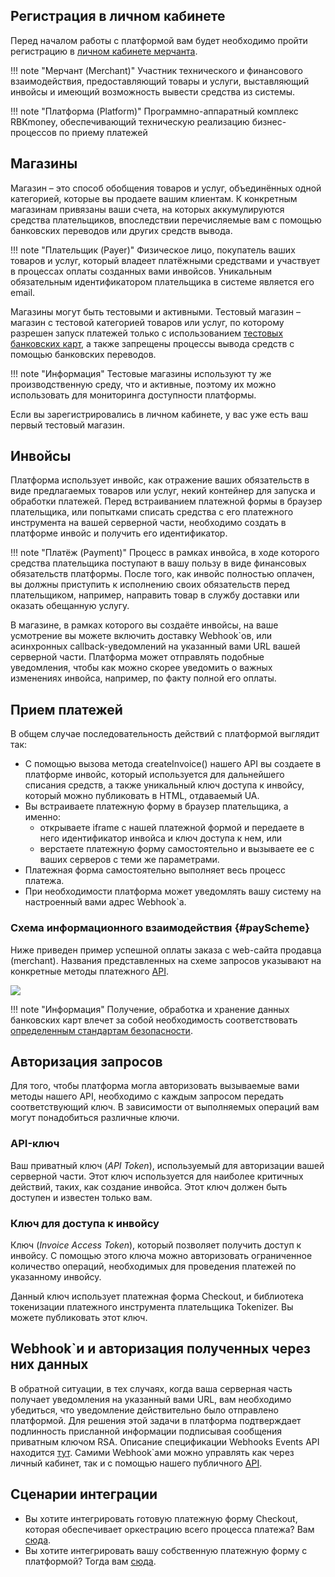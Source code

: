 ## Регистрация в личном кабинете

Перед началом работы с платформой вам будет необходимо пройти регистрацию в [личном кабинете мерчанта](https://dashboard.rbk.money/). 

!!! note "Мерчант (Merchant)"
    Участник технического и финансового взаимодействия, предоставляющий товары и услуги, выставляющий инвойсы и имеющий возможность вывести средства из системы.

!!! note "Платформа (Platform)"
    Программно-аппаратный комплекс RBKmoney, обеспечивающий техническую реализацию бизнес-процессов по приему платежей

## Магазины

Магазин – это способ обобщения товаров и услуг, объединённых одной категорией, которые вы продаете вашим клиентам. К конкретным магазинам привязаны ваши счета, на которых аккумулируются средства плательщиков, впоследствии перечисляемые вам с помощью банковских переводов или других средств вывода.

!!! note "Плательщик (Payer)"
    Физическое лицо, покупатель ваших товаров и услуг, который владеет платёжными средствами и участвует в процессах оплаты созданных вами инвойсов. Уникальным обязательным идентификатором плательщика в системе является его email.

Магазины могут быть тестовыми и активными. Тестовый магазин – магазин с тестовой категорией товаров или услуг, по которому разрешен запуск платежей только с использованием [тестовых банковских карт](/docs/payments/refs/testcards/), а также запрещены процессы вывода средств с помощью банковских переводов.

!!! note "Информация"
    Тестовые магазины используют ту же производственную среду, что и активные, поэтому их можно использовать для мониторинга доступности платформы.

Если вы зарегистрировались в личном кабинете, у вас уже есть ваш первый тестовый магазин.

## Инвойсы

Платформа использует инвойс, как отражение ваших обязательств в виде предлагаемых товаров или услуг, некий контейнер для запуска и обработки платежей. Перед встраиванием платежной формы в браузер плательщика, или попытками списать средства с его платежного инструмента на вашей серверной части, необходимо создать в платформе инвойс и получить его идентификатор.

!!! note "Платёж (Payment)"
    Процесс в рамках инвойса, в ходе которого средства плательщика поступают в вашу пользу в виде финансовых обязательств платформы. После того, как инвойс полностью оплачен, вы должны приступить к исполнению своих обязательств перед плательщиком, например, направить товар в службу доставки или оказать обещанную услугу.

В магазине, в рамках которого вы создаёте инвойсы, на ваше усмотрение вы можете включить доставку Webhook`ов, или асинхронных callback-уведомлений на указанный вами URL вашей серверной части. Платформа может отправлять подобные уведомления, чтобы как можно скорее уведомить о важных изменениях инвойса, например, по факту полной его оплаты.

## Прием платежей

В общем случае последовательность действий с платформой выглядит так:

- С помощью вызова метода createInvoice() нашего API вы создаете в платформе инвойс, который используется для дальнейшего списания средств, а также уникальный ключ доступа к инвойсу, который можно публиковать в HTML, отдаваемый UA.
- Вы встраиваете платежную форму в браузер плательщика, а именно:
    - открываете iframe с нашей платежной формой и передаете в него идентификатор инвойса и ключ доступа к нем, или
    - верстаете платежную форму самостоятельно и вызываете ее с ваших серверов с теми же параметрами.
- Платежная форма самостоятельно выполняет весь процесс платежа.
- При необходимости платформа может уведомлять вашу систему на настроенный вами адрес Webhook`а.

### Схема информационного взаимодействия {#payScheme}

Ниже приведен пример успешной оплаты заказа с web-сайта продавца (merchant). Названия представленных на схеме запросов указывают на конкретные методы платежного [API](https://developer.rbk.money/api/).

<a href="../../payments/wsd/payScheme.png" data-lightbox="payScheme.png" data-title="payScheme.png"><img src="../../payments/wsd/payScheme.png"></a>

!!! note "Информация"
    Получение, обработка и хранение данных банковских карт влечет за собой необходимость соответствовать [определенным стандартам безопасности](https://ru.pcisecuritystandards.org/minisite/env2/).

## Авторизация запросов

Для того, чтобы платформа могла авторизовать вызываемые вами методы нашего API, необходимо с каждым запросом передать соответствующий ключ. В зависимости от выполняемых операций вам могут понадобиться различные ключи.

### API-ключ

Ваш приватный ключ (_API Token_), используемый для авторизации вашей серверной части. Этот ключ используется для наиболее критичных действий, таких, как создание инвойса. Этот ключ должен быть доступен и известен только вам.

### Ключ для доступа к инвойсу

Ключ (_Invoice Access Token_), который позволяет получить доступ к инвойсу. С помощью этого ключа можно авторизовать ограниченное количество операций, необходимых для проведения платежей по указанному инвойсу.

Данный ключ использует платежная форма Checkout, и библиотека токенизации платежного инструмента плательщика Tokenizer. Вы можете публиковать этот ключ.

## Webhook`и и авторизация полученных через них данных

В обратной ситуации, в тех случаях, когда ваша серверная часть получает уведомления на указанный вами URL, вам необходимо убедиться, что уведомление действительно было отправлено платформой. Для решения этой задачи в платформа подтверждает подлинность присланной информации подписывая сообщения приватным ключом RSA. Описание спецификации Webhooks Events API находится [тут](https://developer.rbk.money/api/webhooks).
Самими Webhook`ами можно управлять как через личный кабинет, так и с помощью нашего публичного [API](https://developer.rbk.money/api/#Webhooks).

## Сценарии интеграции

- Вы хотите интегрировать готовую платежную форму Checkout, которая обеспечивает оркестрацию всего процесса платежа? Вам [сюда](/docs/payments/checkout).
- Вы хотите интегрировать вашу собственную платежную форму с платформой? Тогда вам [сюда](/docs/payments/tokenizer).
